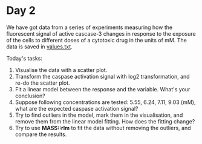 Day 2
===

We have got data from a series of experiments measuring how the fluorescent signal of active cascase-3 changes in response to the exposure of the cells to different doses of a cytotoxic drug in the units of mM. The data is saved in [values.txt](./values.txt).

Today's tasks:

1. Visualise the data with a scatter plot.
2. Transform the caspase activation signal with log2 transformation, and re-do the scatter plot.
3. Fit a linear model between the response and the variable. What's your conclusion?
4. Suppose following concentrations are tested: 5.55, 6.24, 7.11, 9.03 (mM), what are the expected caspase activation signal?
5. Try to find outliers in the model, mark them in the visualisation, and remove them from the linear model fitting. How does the fitting change?
6. Try to use __MASS::rlm__ to fit the data without removing the outliers, and compare the results.